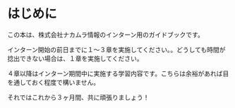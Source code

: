 # はじめに
この本は、株式会社ナカムラ情報のインターン用のガイドブックです。

インターン開始の前日までに１〜３章を実施してください。。どうしても時間が捻出できない場合は、１章を実施してください。

４章以降はインターン期間中に実施する学習内容です。こちらは余裕があれば目を通しておく程度で構いません。

それではこれから３ヶ月間、共に頑張りましょう！


